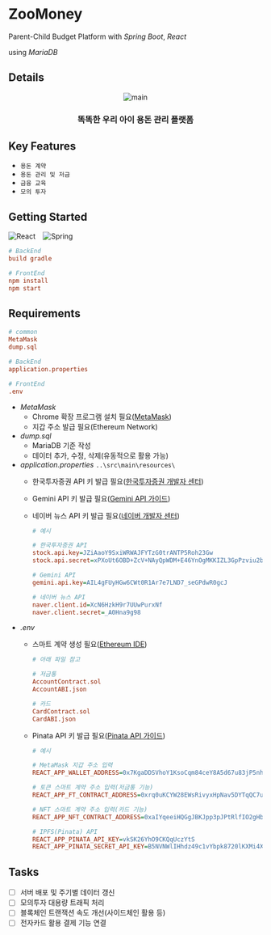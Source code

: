 # ZooMoney
Parent-Child Budget Platform with *Spring Boot*, *React*

using *MariaDB*

## Details
<p align="center">
  <img src="https://github.com/user-attachments/assets/6b24f294-37fd-4f2a-a944-39cddf8be309" alt="main">
</p>

### <div align="center">똑똑한 우리 아이 용돈 관리 플랫폼</div>

## Key Features
- ```용돈 계약```
- ```용돈 관리 및 저금```
- ```금융 교육```
- ```모의 투자```

## Getting Started
![React](https://img.shields.io/badge/react-%2320232a.svg?style=for-the-badge&logo=react&logoColor=%2361DAFB) &ensp;
![Spring](https://img.shields.io/badge/spring-%236DB33F.svg?style=for-the-badge&logo=spring&logoColor=white)

```INI
# BackEnd
build gradle

# FrontEnd
npm install
npm start
```

## Requirements
```INI
# common
MetaMask
dump.sql

# BackEnd
application.properties

# FrontEnd
.env
```

- *MetaMask*
  - Chrome 확장 프로그램 설치 필요([MetaMask](https://metamask.io/))
  - 지갑 주소 발급 필요(Ethereum Network)
- *dump.sql*
  - MariaDB 기준 작성
  - 데이터 추가, 수정, 삭제(유동적으로 활용 가능)
- *application.properties* ```..\src\main\resources\```
  - 한국투자증권 API 키 발급 필요([한국투자증권 개발자 센터](https://apiportal.koreainvestment.com/apiservice/oauth2#L_5c87ba63-740a-4166-93ac-803510bb9c02))
  - Gemini API 키 발급 필요([Gemini API 가이드](https://ai.google.dev/gemini-api/docs?hl=ko))
  - 네이버 뉴스 API 키 발급 필요([네이버 개발자 센터](https://developers.naver.com/docs/serviceapi/search/news/news.md#%EB%89%B4%EC%8A%A4))

    ```INI
    # 예시
    
    # 한국투자증권 API
    stock.api.key=JZiAaoY9SxiWRWAJFYTzG0trANTP5Roh23Gw
    stock.api.secret=xPXoUt6OBD+ZcV+NAyQpWDM+E46YnOgMKKIZL3GpPzviu2bR26NNmoOmqTqj+OwpJXRY05vefO44Uq497psj69ex+X1h3tFnp2/TAjwFjG/KNCi9KQeeqTYHCeG1U9z5iv7yScf0Uwnr2f/nirhdFHmpqcOHM3mpsktEwpfjG26W1XfkPta=

    # Gemini API
    gemini.api.key=AIL4gFUyHGw6CWt0R1Ar7e7LND7_seGPdwR0gcJ
    
    # 네이버 뉴스 API
    naver.client.id=XcN6HzkH9r7UUwPurxNf
    naver.client.secret=_A0Hna9g98
    ```
- *.env*
  - 스마트 계약 생성 필요([Ethereum IDE](https://remix.ethereum.org/))
    ```INI
    # 아래 파일 참고

    # 저금통
    AccountContract.sol
    AccountABI.json

    # 카드
    CardContract.sol
    CardABI.json
    ```
  - Pinata API 키 발급 필요([Pinata API 가이드](https://docs.pinata.cloud/account-management/api-keys))

    ```INI
    # 예시

    # MetaMask 지갑 주소 입력
    REACT_APP_WALLET_ADDRESS=0x7KgaDDSVhoY1KsoCqm84ceY8A5d67u83jP5nhp2Q
    
    # 토큰 스마트 계약 주소 입력(저금통 기능)
    REACT_APP_FT_CONTRACT_ADDRESS=0xrq0uKCYW28EWsRivyxHpNav5DYTqQC7uEIxm90M6

    # NFT 스마트 계약 주소 입력(카드 기능)
    REACT_APP_NFT_CONTRACT_ADDRESS=0xaIYqeeiHQGgJBKJpp3pJPtRlfIO2gHbzxtnLpBDc

    # IPFS(Pinata) API
    REACT_APP_PINATA_API_KEY=vkSK26YhO9CKQqUczYtS
    REACT_APP_PINATA_SECRET_API_KEY=B5NVNWlIHhdz49c1vYbpk8720lKXMi4XKc4x1bjXB8YTctY1lJGiSzewFvgMzbz5
    ```

## Tasks
- [ ] 서버 배포 및 주기별 데이터 갱신
- [ ] 모의투자 대용량 트래픽 처리
- [ ] 블록체인 트랜잭션 속도 개선(사이드체인 활용 등)
- [ ] 전자카드 활용 결제 기능 연결
